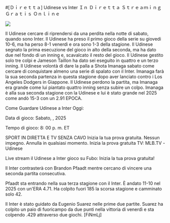 #[Ｄｉｒｅｔｔａ] Udinese vs Inter Ｉｎ Ｄｉｒｅｔｔａ Ｓｔｒｅａｍｉｎｇ Ｇｒａｔｉｓ Ｏｎｌｉｎｅ  
  
  
[![](https://i.imgur.com/qSNzIqt.png)](https://movie.rssnews.media/MHHqGCh.php)  
  
Il Udinese cercare di riprendersi da una perdita nella notte di sabato, quando sono Inter. Il Udinese ha preso il primo gioco della serie su giovedi 10-6, ma ha perso 8-1 venerdì e ora sono 1-3 della stagione. Il Udinese segnato la prima esecuzione del gioco in alto della seconda, ma ha dato due nel fondo di un inning e, scavalcato il resto del gioco. Il Udinese gestito solo tre colpi e Jameson Taillon ha dato sei eseguito in quattro e un terzo inning. Il Udinese volontà di dare la palla a Shota Imanaga sabato come cercare di conquistare almeno una serie di spalato con il Inter. Imanaga farà la sua seconda partenza in questa stagione dopo aver lanciato contro i Los Angeles Dodgers in Giappone. Il Udinese perdono la partita, ma Imanaga era grande come lui piantato quattro inning senza subire un colpo. Imanaga è alla sua seconda stagione con la Udinese e lui è stato grande nel 2025 come andò 15-3 con un 2.91 EPOCA.

Come Guardare Udinese a Inter Oggi:

Data di gioco: Sabato, , 2025

Tempo di gioco: 8: 00 p. m. ET

SPORT IN DIRETTA E TV SENZA CAVO
Inizia la tua prova gratuita. Nessun impegno. Annulla in qualsiasi momento.
Inizia la prova gratuita
TV: MLB.TV -Udinese

Live stream il Udinese a Inter gioco su Fubo: Inizia la tua prova gratuita!

Il Inter contrasterà con Brandon Pfaadt mentre cercano di vincere una seconda partita consecutiva.

Pfaadt sta entrando nella sua terza stagione con il Inter. È andato 11-10 nel 2025 con un'ERA 4.71. Ha colpito fuori 185 la scorsa stagione e camminato solo 42.

Il Inter è stato guidato da Eugenio Suarez nelle prime due partite. Suarez ha colpito un paio di fuoricampo da due punti nella vittoria di venerdì e sta colpendo .429 attraverso due giochi. [FiNmLj]